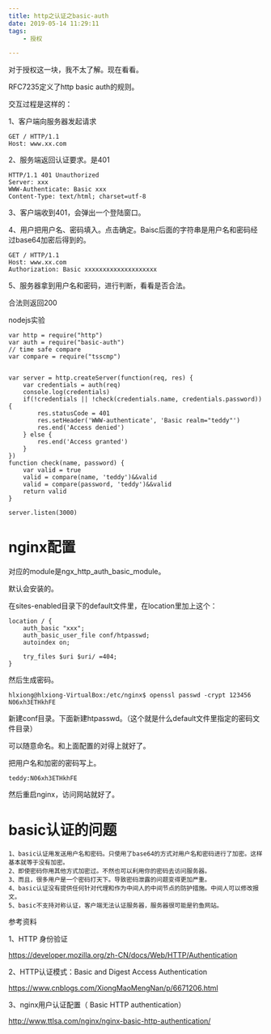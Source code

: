 ```yaml
---
title: http之认证之basic-auth
date: 2019-05-14 11:29:11
tags:
	- 授权

---
```




对于授权这一块，我不太了解。现在看看。

RFC7235定义了http basic auth的规则。

交互过程是这样的：

1、客户端向服务器发起请求

```
GET / HTTP/1.1
Host: www.xx.com
```

2、服务端返回认证要求。是401

```
HTTP/1.1 401 Unauthorized
Server: xxx
WWW-Authenticate: Basic xxx
Content-Type: text/html; charset=utf-8
```

3、客户端收到401，会弹出一个登陆窗口。

4、用户把用户名、密码填入。点击确定。Baisc后面的字符串是用户名和密码经过base64加密后得到的。

```
GET / HTTP/1.1
Host: www.xx.com
Authorization: Basic xxxxxxxxxxxxxxxxxxxx
```

5、服务器拿到用户名和密码，进行判断，看看是否合法。

合法则返回200 



nodejs实验

```
var http = require("http")
var auth = require("basic-auth")
// time safe compare
var compare = require("tsscmp")


var server = http.createServer(function(req, res) {
    var credentials = auth(req)
    console.log(credentials)
    if(!credentials || !check(credentials.name, credentials.password)) {
        res.statusCode = 401
        res.setHeader('WWW-authenticate', 'Basic realm="teddy"')
        res.end('Access denied')
    } else {
        res.end('Access granted')
    }
})
function check(name, password) {
    var valid = true
    valid = compare(name, 'teddy')&&valid
    valid = compare(password, 'teddy')&&valid
    return valid
}

server.listen(3000)
```



# nginx配置

对应的module是ngx_http_auth_basic_module。

默认会安装的。

在sites-enabled目录下的default文件里，在location里加上这个：

```
location / {
    auth_basic "xxx";
    auth_basic_user_file conf/htpasswd;
    autoindex on;
    
    try_files $uri $uri/ =404;
}
```

然后生成密码。

```
hlxiong@hlxiong-VirtualBox:/etc/nginx$ openssl passwd -crypt 123456
N06xh3ETHkhFE
```

新建conf目录。下面新建htpasswd。（这个就是什么default文件里指定的密码文件目录）

可以随意命名。和上面配置的对得上就好了。

把用户名和加密的密码写上。

```
teddy:N06xh3ETHkhFE
```

然后重启nginx，访问网站就好了。

# basic认证的问题

```
1、basic认证用发送用户名和密码。只使用了base64的方式对用户名和密码进行了加密。这样基本就等于没有加密。
2、即使密码你用其他方式加密过。不然也可以利用你的密码去访问服务器。
3、而且，很多用户是一个密码打天下。导致密码泄露的问题变得更加严重。
4、basic认证没有提供任何针对代理和作为中间人的中间节点的防护措施。中间人可以修改报文。
5、basic不支持对称认证，客户端无法认证服务器，服务器很可能是钓鱼网站。
```



参考资料

1、HTTP 身份验证

https://developer.mozilla.org/zh-CN/docs/Web/HTTP/Authentication

2、HTTP认证模式：Basic and Digest Access Authentication

https://www.cnblogs.com/XiongMaoMengNan/p/6671206.html

3、nginx用户认证配置（ Basic HTTP authentication）

http://www.ttlsa.com/nginx/nginx-basic-http-authentication/